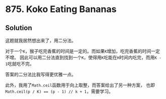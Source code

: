 # 875. Koko Eating Bananas

## Solution

这题就我居然想出来了，用二分法。

对于一个`K`，猴子吃完香蕉的时间是一定的。而如果`K`增加，吃完香蕉的时间一定不增。
因此可以用二分法直到找到一个`K`，使得用`K`吃能在`H`时间内吃完，而用`K - 1`吃就吃不完。

答案的二分法比我写得更优雅一点。

此外，我用了`Math.ceil`函数用于向上取整，而答案给出了另一种方案，
也即`Math.ceil(p / K) == (p - 1) // k + 1`，需要学习。